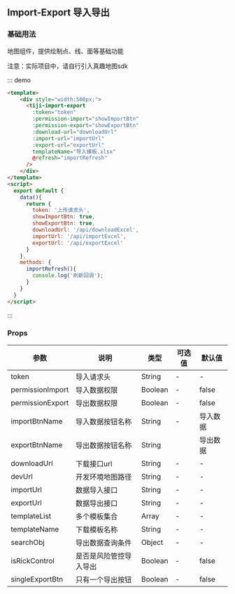 ## Import-Export 导入导出

### 基础用法

地图组件，提供绘制点、线、面等基础功能

注意：实际项目中，请自行引入真趣地图sdk

::: demo

```html
<template>
    <div style="width:500px;">
      <tiji-import-export 
        :token="token"
        :permission-import="showImportBtn"
        :permission-export="showExportBtn"
        :download-url="downloadUrl"
        :import-url="importUrl"
        :export-url="exportUrl"
        templateName="导入模板.xlsx"
        @refresh="importRefresh"
      />
    </div>
</template>
<script>
  export default {
    data(){
      return {
        token: '上传请求头',
        showImportBtn: true,
        showExportBtn: true,
        downloadUrl: '/api/downloadExcel',
        importUrl: '/api/importExcel',
        exportUrl: '/api/exportExcel'
      }
    },
    methods: {
      importRefresh(){
        console.log('刷新回调');
      }
    }
  }
</script>
```
:::


### Props

| 参数      | 说明    | 类型      | 可选值       | 默认值   |
|---------- |-------- |---------- |-------------  |-------- |
| token     | 导入请求头   | String  |    -       |    -   |
| permissionImport   | 导入数据权限   | Boolean  |  -  |  false |
| permissionExport     | 导出数据权限   | Boolean  |    -       |    false   |
| importBtnName     | 导入数据按钮名称   | String  |    -       |    导入数据   |
| exportBtnName     | 导出数据按钮名称   | String  |       |    导出数据   |
| downloadUrl     | 下载接口url   | String  |    -    |  - |
| devUrl     | 开发环境地图路径   | String  |    -       |    -   |
| importUrl     | 数据导入接口   | String  |    -       |    -   |
| exportUrl     | 数据导出接口   | String  |    -       |    -   |
| templateList     | 多个模板集合   | Array  |    -       |    -   |
| templateName     | 下载模板名称   | String  |    -       |    -   |
| searchObj     | 导出数据查询条件   | Object  |    -       |    -   |
| isRickControl     | 是否是风险管控导入导出   | Boolean  |    -       |    false   |
| singleExportBtn     | 只有一个导出按钮   | Boolean  |    -       |    false   |

